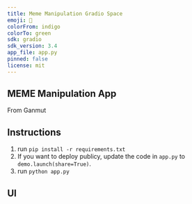 ```yaml
---
title: Meme Manipulation Gradio Space
emoji: 🏃
colorFrom: indigo
colorTo: green
sdk: gradio
sdk_version: 3.4
app_file: app.py
pinned: false
license: mit
---
```

## MEME Manipulation App

From Ganmut
## Instructions

1. run `pip install -r requirements.txt`
2. If you want to deploy publicy, update the code in `app.py` to `demo.launch(share=True)`.
3. run `python app.py`
## UI

<!-- ![UI](UI.png "UI") -->
